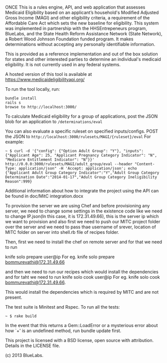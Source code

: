 
ONCE
This is a rules engine, API, and web application that assesses Medicaid Eligibility based on an applicant’s household's Modified Adjusted Gross Income (MAGI) and other eligibility criteria, a requirement of the Affordable Care Act which sets the new baseline for eligibility. This system was implemented in partnership with the HHSEntrepeneurs program, BlueLabs, and the State Health Reform Assistance Network (State Network), a Robert Wood Johnson Foundation funded program. It makes determinations without accepting any personally identifiable information. 

This is provided as a reference implementation and out of the box solution for states and other interested parties to determine an individual's medicaid eligibility. It is not currently used in any federal systems. 

A hosted version of this tool is available at https://www.medicaideligibilityapi.org/ 

To run the tool locally, run:
```
bundle install
rails s
browse to http://localhost:3000/
```

To calculate Medicaid eligibility for a group of applications, post the JSON blob for an application to `/determinations/eval`

You can also evaluate a specific ruleset on specified inputs/configs. POST the JSON to `http://localhost:3000/rulesets/MAGI/{ruleset}/eval` For example:
```
~ $ curl -d '{"config": {"Option Adult Group": "Y"}, "inputs":{"Applicant Age": 25, "Applicant Pregnancy Category Indicator": "N", "Medicare Entitlement Indicator": "N"}}' http://0.0.0:3000/rulesets/MAGI/adult_group/eval --header "Content-Type: application/json" -H 'Accept: application/json'; echo
{"Applicant Adult Group Category Indicator":"Y","Adult Group Category Determination Date":"2014-01-17","Adult Group Category Ineligibility Reason":999}
```

Additional information about how to integrate the project using the API can be found in doc/MitC integration.docx

To provision the server we are using Chef and before provisioning any server, we need to change some settings in the existence code like we
need to change IP.json(In this case, it is 172.31.49.66), this is the server ip which we want to provision and also first we need to push our
MITC project folder over the server and we need to pass thae username of srever, location of MITC folder on server into shell.rb file of recipes
folder.

Then, first we need to install the chef on remote server and for that we need to run

knife solo prepare user@ip
For eg. knife solo prepare bommurevathi@172.31.49.66

and then we need to run our recipes which would install the dependencies and for taht we need to run
knife solo cook user@ip
For eg. knife solo cook bommurevathi@172.31.49.66.

This would install the dependencies which is required by MITC and are not present.


The test suite is Minitest and Rspec. To run all the tests: 
```
~ $ rake build
```
In the event that this returns a Gem::LoadError or a mysterious error about how `+' is an undefined method, run bundle update first.

This project is licensed with a BSD license, open source with attribution. Details in the LICENSE file.

(c) 2013 BlueLabs. 
